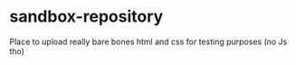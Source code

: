 # sandbox-repository
Place to upload really bare bones html and css for testing purposes (no Js tho)
